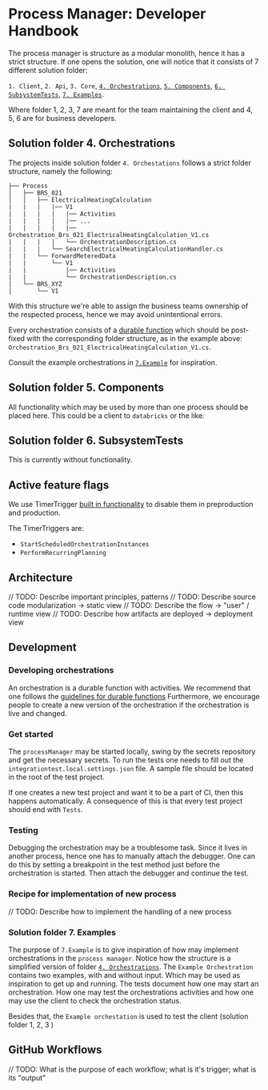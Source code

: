 # Process Manager: Developer Handbook

The process manager is structure as a modular monolith, hence it has a strict structure.
If one opens the solution, one will notice that it consists of 7 different solution folder:

`1. Client`,
`2. Api`,
`3. Core`,
[`4. Orchestrations`](#solution-folder-4-orchestrations),
[`5. Components`](#solution-folder-5-components),
[`6. SubsystemTests`](#solution-folder-6-subsystemtests),
[`7. Examples`](#solution-folder-7-examples).

Where folder 1, 2, 3, 7 are meant for the team maintaining the client and  4, 5, 6 are for business developers.

## Solution folder 4. Orchestrations

The projects inside solution folder `4. Orchestations` follows a strict folder structure, namely the following:

```text
├── Process
│   ├── BRS_021
│   │   ├── ElectricalHeatingCalculation
|   |   |   |── V1
|   |   |   |   |── Activities
|   |   |   |   |── ...
|   |   |   |   |── Orchestration_Brs_021_ElectricalHeatingCalculation_V1.cs
|   |   |   |   └── OrchestrationDescription.cs
|   |   |   └── SearchElectricalHeatingCalculationHandler.cs
|   |   └── ForwardMeteredData
|   |       └── V1
|   |           |── Activities
|   |           └── OrchestrationDescription.cs
│   └── BRS_XYZ
|       └── V1
```

With this structure we're able to assign the business teams ownership of the respected process,
hence we may avoid unintentional errors.

Every orchestration consists of a [durable function](https://learn.microsoft.com/en-us/azure/azure-functions/durable/durable-functions-overview?tabs=in-process%2Cnodejs-v3%2Cv1-model&pivots=csharp)
which should be post-fixed with the corresponding folder structure, as in the example above: `Orchestration_Brs_021_ElectricalHeatingCalculation_V1.cs`.

Consult the example orchestrations in [`7.Example`](#solution-folder-7-examples) for inspiration.

## Solution folder 5. Components

All functionality which may be used by more than one process should be placed here.
This could be a client to `databricks` or the like.

## Solution folder 6. SubsystemTests

This is currently without functionality.

## Active feature flags

We use TimerTrigger [built in functionality](https://learn.microsoft.com/en-us/azure/azure-functions/disable-function?tabs=portal) to disable them in preproduction and production.

The TimerTriggers are:

- `StartScheduledOrchestrationInstances`
- `PerformRecurringPlanning`

## Architecture

// TODO: Describe important principles, patterns
// TODO: Describe source code modularization -> static view
// TODO: Describe the flow -> "user" / runtime view
// TODO: Describe how artifacts are deployed -> deployment view

## Development

### Developing orchestrations

An orchestration is a durable function with activities.
We recommend that one follows the [guidelines for durable functions](https://energinet.atlassian.net/wiki/spaces/D3/pages/824475658/Durable+Functions)
Furthermore, we encourage people to create a new version of the orchestration if the orchestration is live and changed.

### Get started

The `processManager` may be started locally, swing by the secrets repository and get the necessary secrets.
To run the tests one needs to fill out the `integrationtest.local.settings.json` file.
A sample file should be located in the root of the test project.

If one creates a new test project and want it to be a part of CI, then this happens automatically.
A consequence of this is that every test project should end with `Tests`.

### Testing

Debugging the orchestration may be a troublesome task. Since it lives in another process, hence one has to manually attach the debugger.
One can do this by setting a breakpoint in the test method just before the orchestration is started.
Then attach the debugger and continue the test.

### Recipe for implementation of new process

// TODO: Describe how to implement the handling of a new process

### Solution folder 7. Examples

The purpose of `7.Example` is to give inspiration of how may implement orchestrations in the `process manager`.
Notice how  the structure is a simplified version of folder [`4. Orchestrations`](#solution-folder-4-orchestrations).
The `Example Orchestration` contains two examples, with and without input. Which may be used as inspiration to get up and running.
The tests document how one may start an orchestration.
How one may test the orchestrations activities and how one may use the client to check the orchestration status.

Besides that, the `Example orchestation` is used to test the client (solution folder 1, 2, 3 )

## GitHub Workflows

// TODO: What is the purpose of each workflow; what is it's trigger; what is its "output"
